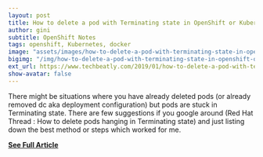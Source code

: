 ```yaml
---
layout: post
title: How to delete a pod with Terminating state in OpenShift or Kubernetes Cluster
author: gini
subtitle: OpenShift Notes
tags: openshift, Kubernetes, docker
image: "assets/images/how-to-delete-a-pod-with-terminating-state-in-openshift-or-kubernetes-cluster.jpg"
bigimg: "/img/how-to-delete-a-pod-with-terminating-state-in-openshift-or-kubernetes-cluster.jpg"
ext_url: https://www.techbeatly.com/2019/01/how-to-delete-a-pod-with-terminating-state-in-openshift-or-kubernetes-cluster.html
show-avatar: false
---
```


There might be situations where you have already deleted pods (or already removed dc aka deployment configuration) but pods are stuck in Terminating state. There are few suggestions if you google around (Red Hat Thread : How to delete pods hanging in Terminating state) and just listing down the best method or steps which worked for me.

**[See Full Article](https://www.techbeatly.com/2019/01/how-to-delete-a-pod-with-terminating-state-in-openshift-or-kubernetes-cluster.html/)**
